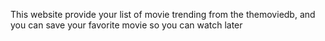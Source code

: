 This website provide your list of movie trending from the themoviedb, and you can save your favorite movie so you can watch later
